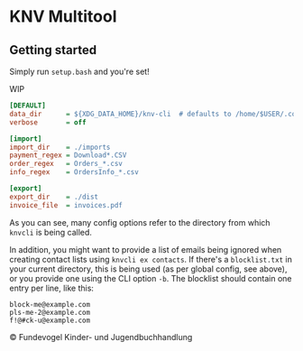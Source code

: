 # KNV Multitool

## Getting started
Simply run `setup.bash` and you're set!

WIP

```ini
[DEFAULT]
data_dir      = ${XDG_DATA_HOME}/knv-cli  # defaults to /home/$USER/.config/knv-cli
verbose       = off

[import]
import_dir    = ./imports
payment_regex = Download*.CSV
order_regex   = Orders_*.csv
info_regex    = OrdersInfo_*.csv

[export]
export_dir    = ./dist
invoice_file  = invoices.pdf
```

As you can see, many config options refer to the directory from which `knvcli` is being called.

In addition, you might want to provide a list of emails being ignored when creating contact lists using `knvcli ex contacts`. If there's a `blocklist.txt` in your current directory, this is being used (as per global config, see above), or you provide one using the CLI option `-b`. The blocklist should contain one entry per line, like this:

```text
block-me@example.com
pls-me-2@example.com
f!@#ck-u@example.com
```

:copyright: Fundevogel Kinder- und Jugendbuchhandlung
